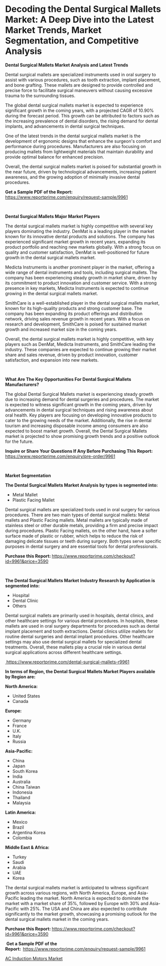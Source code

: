 <p><h1>Decoding the Dental Surgical Mallets Market: A Deep Dive into the Latest Market Trends, Market Segmentation, and Competitive Analysis</h1></p><p><strong>Dental Surgical Mallets Market Analysis and Latest Trends</strong></p>
<p><p>Dental surgical mallets are specialized instruments used in oral surgery to assist with various procedures, such as tooth extraction, implant placement, and bone grafting. These mallets are designed to provide controlled and precise force to facilitate surgical maneuvers without causing excessive trauma to the surrounding tissues.</p><p>The global dental surgical mallets market is expected to experience significant growth in the coming years, with a projected CAGR of 10.90% during the forecast period. This growth can be attributed to factors such as the increasing prevalence of dental disorders, the rising demand for dental implants, and advancements in dental surgical techniques.</p><p>One of the latest trends in the dental surgical mallets market is the development of ergonomic designs that enhance the surgeon's comfort and performance during procedures. Manufacturers are also focusing on producing mallets from lightweight materials that maintain durability and provide optimal balance for enhanced precision.</p><p>Overall, the dental surgical mallets market is poised for substantial growth in the near future, driven by technological advancements, increasing patient awareness, and the growing adoption of minimally invasive dental procedures.</p></p>
<p><strong>Get a Sample PDF of the Report:&nbsp;</strong> <a href="https://www.reportprime.com/enquiry/request-sample/9961">https://www.reportprime.com/enquiry/request-sample/9961</a></p>
<p>&nbsp;</p>
<p><strong>Dental Surgical Mallets Major Market Players</strong></p>
<p><p>The dental surgical mallets market is highly competitive with several key players dominating the industry. DenMat is a leading player in the market known for its innovative dental products and solutions. The company has experienced significant market growth in recent years, expanding its product portfolio and reaching new markets globally. With a strong focus on quality and customer satisfaction, DenMat is well-positioned for future growth in the dental surgical mallets market.</p><p>Medicta Instruments is another prominent player in the market, offering a wide range of dental instruments and tools, including surgical mallets. The company has been experiencing steady growth in market share, driven by its commitment to product innovation and customer service. With a strong presence in key markets, Medicta Instruments is expected to continue growing in the dental surgical mallets market.</p><p>SmithCare is a well-established player in the dental surgical mallets market, known for its high-quality products and strong customer base. The company has been expanding its product offerings and distribution network, driving sales revenue growth in recent years. With a focus on research and development, SmithCare is poised for sustained market growth and increased market size in the coming years.</p><p>Overall, the dental surgical mallets market is highly competitive, with key players such as DenMat, Medicta Instruments, and SmithCare leading the industry. These companies are expected to continue growing their market share and sales revenue, driven by product innovation, customer satisfaction, and expansion into new markets.</p></p>
<p>&nbsp;</p>
<p><strong>What Are The Key Opportunities For Dental Surgical Mallets Manufacturers?</strong></p>
<p><p>The global Dental Surgical Mallets market is experiencing steady growth due to increasing demand for dental surgeries and procedures. The market is expected to witness significant growth in the coming years, driven by advancements in dental surgical techniques and rising awareness about oral health. Key players are focusing on developing innovative products to cater to the growing needs of the market. Additionally, the rise in dental tourism and increasing disposable income among consumers are also expected to boost market growth. Overall, the Dental Surgical Mallets market is projected to show promising growth trends and a positive outlook for the future.</p></p>
<p><strong>Inquire or Share Your Questions If Any Before Purchasing This Report:</strong> <a href="https://www.reportprime.com/enquiry/pre-order/9961">https://www.reportprime.com/enquiry/pre-order/9961</a></p>
<p>&nbsp;</p>
<p><strong>Market Segmentation</strong></p>
<p><strong>The Dental Surgical Mallets Market Analysis by types is segmented into:</strong></p>
<p><ul><li>Metal Mallet</li><li>Plastic Facing Mallet</li></ul></p>
<p><p>Dental surgical mallets are specialized tools used in oral surgery for various procedures. There are two main types of dental surgical mallets: Metal mallets and Plastic Facing mallets. Metal mallets are typically made of stainless steel or other durable metals, providing a firm and precise impact during procedures. Plastic Facing mallets, on the other hand, have a softer surface made of plastic or rubber, which helps to reduce the risk of damaging delicate tissues or teeth during surgery. Both types serve specific purposes in dental surgery and are essential tools for dental professionals.</p></p>
<p><strong>Purchase this Report:&nbsp;</strong><a href="https://www.reportprime.com/checkout?id=9961&price=3590">https://www.reportprime.com/checkout?id=9961&price=3590</a></p>
<p>&nbsp;</p>
<p><strong>The Dental Surgical Mallets Market Industry Research by Application is segmented into:</strong></p>
<p><ul><li>Hospital</li><li>Dental Clinic</li><li>Others</li></ul></p>
<p><p>Dental surgical mallets are primarily used in hospitals, dental clinics, and other healthcare settings for various dental procedures. In hospitals, these mallets are used in oral surgery departments for procedures such as dental implant placement and tooth extractions. Dental clinics utilize mallets for routine dental surgeries and dental implant procedures. Other healthcare settings may also use dental surgical mallets for specialized dental treatments. Overall, these mallets play a crucial role in various dental surgical applications across different healthcare settings.</p></p>
<p><a href="https://www.reportprime.com/dental-surgical-mallets-r9961">&nbsp;https://www.reportprime.com/dental-surgical-mallets-r9961</a></p>
<p><strong>In terms of Region, the Dental Surgical Mallets Market Players available by Region are:</strong></p>
<p>
    <p> <strong> North America: </strong>
        <ul>
            <li>United States</li>
            <li>Canada</li>
        </ul>
        </p> 
    <p> <strong> Europe: </strong>
        <ul>
            <li>Germany</li>
            <li>France</li>
            <li>U.K.</li>
            <li>Italy</li>
            <li>Russia</li>
        </ul>
        </p> 
    <p> <strong> Asia-Pacific: </strong>
        <ul>
            <li>China</li>
            <li>Japan</li>
            <li>South Korea</li>
            <li>India</li>
            <li>Australia</li>
            <li>China Taiwan</li>
            <li>Indonesia</li>
            <li>Thailand</li>
            <li>Malaysia</li>
        </ul>
        </p> 
    <p> <strong> Latin America: </strong>
        <ul>
            <li>Mexico</li>
            <li>Brazil</li>
            <li>Argentina Korea</li>
            <li>Colombia</li>
        </ul>
        </p> 
    <p> <strong> Middle East & Africa: </strong>
        <ul>
            <li>Turkey</li>
            <li>Saudi</li>
            <li>Arabia</li>
            <li>UAE</li>
            <li>Korea</li>
        </ul>
    </p>
    </p>
<p><p>The dental surgical mallets market is anticipated to witness significant growth across various regions, with North America, Europe, and Asia-Pacific leading the market. North America is expected to dominate the market with a market share of 35%, followed by Europe with 30% and Asia-Pacific with 25%. The USA and China are also expected to contribute significantly to the market growth, showcasing a promising outlook for the dental surgical mallets market in the coming years.</p></p>
<p><strong>Purchase this Report: </strong><a href="https://www.reportprime.com/checkout?id=9961&price=3590">https://www.reportprime.com/checkout?id=9961&price=3590</a></p>
<p>&nbsp;<strong>Get a Sample PDF of the Report:&nbsp;&nbsp;</strong><a href="https://www.reportprime.com/enquiry/request-sample/9961">https://www.reportprime.com/enquiry/request-sample/9961</a></p>
<p><strong></strong></p>
<p><p><a href="https://spotless-saver-8fd.notion.site/AC-Induction-Motors-Market-Insights-into-Market-CAGR-Market-Trends-and-Growth-Strategies-1419051a057242358ad0b23322fb5d6d">AC Induction Motors Market</a></p></p>